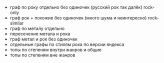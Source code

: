- граф по року отдельно без одиночек (русский рок так далёк) rock-only
- граф рок + похожие без одиночек (много шума и неинтересно) rock-similar
- граф по металу отдельно
- пересечение метала и рока
- граф метал и рок без одиночек
- отдельные графы по стилям рока по версии яндекса
- топы по степеням внутри жанров и общие
- топы по степеням вне жанров